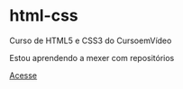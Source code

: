 # html-css
 Curso de HTML5 e CSS3 do CursoemVídeo

 Estou aprendendo a mexer com repositórios

<a href="https://brunofujisaki.github.io/html-css/desafios/d010/index.html">Acesse</a>